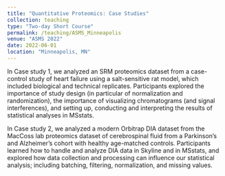 ```yaml
---
title: "Quantitative Proteomics: Case Studies"
collection: teaching
type: "Two-day Short Course"
permalink: /teaching/ASMS_Minneapolis
venue: "ASMS 2022"
date: 2022-06-01
location: "Minneapolis, MN"
---
```


In Case study 1, we analyzed an SRM proteomics dataset from a case-control study of heart failure using a salt-sensitive rat model, which included biological and technical replicates. Participants explored the importance of study design (in particular of normalization and randomization), the importance of visualizing chromatograms (and signal interferences), and setting up, conducting and interpreting the results of statistical analyses in MSstats.

In Case study 2, we analyzed a modern Orbitrap DIA dataset from the MacCoss lab proteomics dataset of cerebrospinal fluid from a Parkinson’s and Alzheimer’s cohort with healthy age-matched controls. Participants learned how to handle and analyze DIA data in Skyline and in MSstats, and explored how data collection and processing can influence our statistical analysis; including batching, filtering, normalization, and missing values.